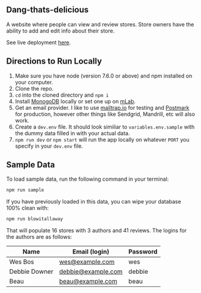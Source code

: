 ## Dang-thats-delicious

A website where people can view and review stores. Store owners have the ability to add and edit info about their store.

See live deployment [here](https://restaurant-navigator.herokuapp.com/).

## Directions to Run Locally
1. Make sure you have node (version 7.6.0 or above) and npm installed on your computer.
2. Clone the repo.
3. `cd` into the cloned directory and `npm i`
4. Install [MonogoDB](https://www.mongodb.com) locally or set one up on [mLab](https://mlab.com/).
5. Get an email provider. I like to use [mailtrap.io](https://mailtrap.io/) for testing and [Postmark](https://postmarkapp.com/) for production, however other things like Sendgrid, Mandrill, etc will also work.
6. Create a `dev.env` file. It should look similiar to `variables.env.sample` with the dummy data filled in with your actual data.
7. `npm run dev` or `npm start` will run the app locally on whatever `PORT` you specify in your `dev.env` file.

## Sample Data

To load sample data, run the following command in your terminal:

```bash
npm run sample
```

If you have previously loaded in this data, you can wipe your database 100% clean with:

```bash
npm run blowitallaway
```

That will populate 16 stores with 3 authors and 41 reviews. The logins for the authors are as follows:

|Name|Email (login)|Password|
|---|---|---|
|Wes Bos|wes@example.com|wes|
|Debbie Downer|debbie@example.com|debbie|
|Beau|beau@example.com|beau|
